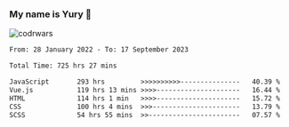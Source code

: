 ### My name is Yury 👋 
![codrwars](https://www.codewars.com/users/litury/badges/micro) 


<!--START_SECTION:waka-->

```txt
From: 28 January 2022 - To: 17 September 2023

Total Time: 725 hrs 27 mins

JavaScript       293 hrs         >>>>>>>>>>---------------   40.39 %
Vue.js           119 hrs 13 mins >>>>---------------------   16.44 %
HTML             114 hrs 1 min   >>>>---------------------   15.72 %
CSS              100 hrs 4 mins  >>>----------------------   13.79 %
SCSS             54 hrs 55 mins  >>-----------------------   07.57 %
```

<!--END_SECTION:waka-->

